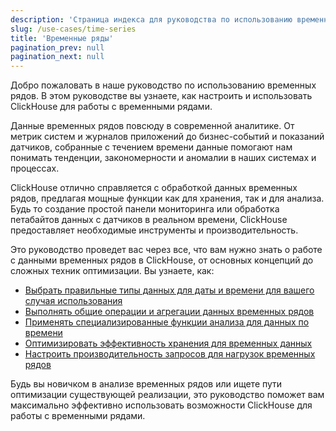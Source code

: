 ```yaml
---
description: 'Страница индекса для руководства по использованию временных рядов.'
slug: /use-cases/time-series
title: 'Временные ряды'
pagination_prev: null
pagination_next: null
---
```


Добро пожаловать в наше руководство по использованию временных рядов. В этом руководстве вы узнаете, как настроить и использовать ClickHouse для работы с временными рядами.

Данные временных рядов повсюду в современной аналитике. От метрик систем и журналов приложений до бизнес-событий и показаний датчиков, собранные с течением времени данные помогают нам понимать тенденции, закономерности и аномалии в наших системах и процессах.

ClickHouse отлично справляется с обработкой данных временных рядов, предлагая мощные функции как для хранения, так и для анализа. Будь то создание простой панели мониторинга или обработка петабайтов данных с датчиков в реальном времени, ClickHouse предоставляет необходимые инструменты и производительность.

Это руководство проведет вас через все, что вам нужно знать о работе с данными временных рядов в ClickHouse, от основных концепций до сложных техник оптимизации. Вы узнаете, как:

* [Выбрать правильные типы данных для даты и времени для вашего случая использования](./date-time-data-types.md)
* [Выполнять общие операции и агрегации данных временных рядов](./basic-operations.md)
* [Применять специализированные функции анализа для данных по времени](./analysis-functions.md)
* [Оптимизировать эффективность хранения для временных данных](./storage-efficiency.md)
* [Настроить производительность запросов для нагрузок временных рядов](./query-performance.md)

Будь вы новичком в анализе временных рядов или ищете пути оптимизации существующей реализации, это руководство поможет вам максимально эффективно использовать возможности ClickHouse для работы с временными рядами.
